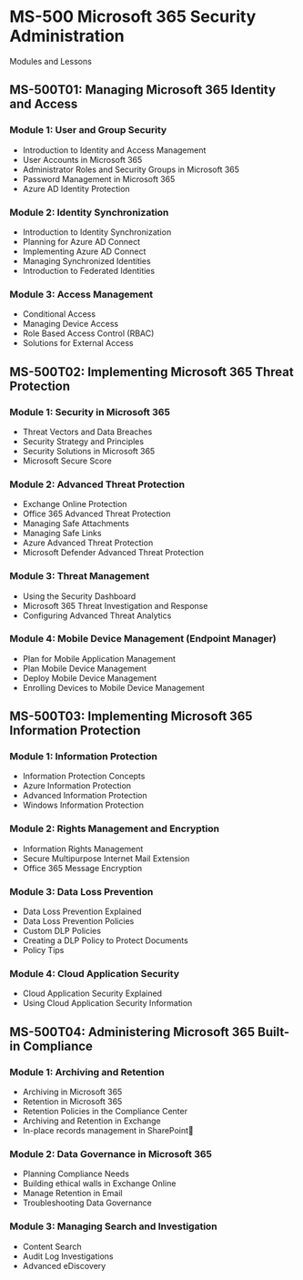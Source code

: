 # MS-500 Microsoft 365 Security Administration

Modules and Lessons

## MS-500T01: Managing Microsoft 365 Identity and Access

### Module 1: User and Group Security

* Introduction to Identity and Access Management
* User Accounts in Microsoft 365 
* Administrator Roles and Security Groups in Microsoft 365 
* Password Management in Microsoft 365 
* Azure AD Identity Protection

### Module 2: Identity Synchronization

* Introduction to Identity Synchronization 
* Planning for Azure AD Connect 
* Implementing Azure AD Connect 
* Managing Synchronized Identities
* Introduction to Federated Identities 

### Module 3: Access Management

* Conditional Access 
* Managing Device Access 
* Role Based Access Control (RBAC) 
* Solutions for External Access

## MS-500T02: Implementing Microsoft 365 Threat Protection

### Module 1: Security in Microsoft 365

* Threat Vectors and Data Breaches
* Security Strategy and Principles
* Security Solutions in Microsoft 365
* Microsoft Secure Score

### Module 2: Advanced Threat Protection

* Exchange Online Protection
* Office 365 Advanced Threat Protection
* Managing Safe Attachments
* Managing Safe Links
* Azure Advanced Threat Protection
* Microsoft Defender Advanced Threat Protection

### Module 3: Threat Management

* Using the Security Dashboard
* Microsoft 365 Threat Investigation and Response
* Configuring Advanced Threat Analytics

### Module 4: Mobile Device Management (Endpoint Manager)

* Plan for Mobile Application Management 
* Plan Mobile Device Management 
* Deploy Mobile Device Management 
* Enrolling Devices to Mobile Device Management

## MS-500T03: Implementing Microsoft 365 Information Protection

### Module 1: Information Protection

* Information Protection Concepts
* Azure Information Protection
* Advanced Information Protection
* Windows Information Protection

### Module 2: Rights Management and Encryption

* Information Rights Management 
* Secure Multipurpose Internet Mail Extension 
* Office 365 Message Encryption

### Module 3: Data Loss Prevention

* Data Loss Prevention Explained
* Data Loss Prevention Policies
* Custom DLP Policies
* Creating a DLP Policy to Protect Documents
* Policy Tips

### Module 4: Cloud Application Security

* Cloud Application Security Explained
* Using Cloud Application Security Information 

## MS-500T04: Administering Microsoft 365 Built-in Compliance

### Module 1: Archiving and Retention

* Archiving in Microsoft 365
* Retention in Microsoft 365
* Retention Policies in the Compliance Center
* Archiving and Retention in Exchange
* In-place records management in SharePoint

### Module 2: Data Governance in Microsoft 365

* Planning Compliance Needs
* Building ethical walls in Exchange Online
* Manage Retention in Email
* Troubleshooting Data Governance

### Module 3: Managing Search and Investigation

* Content Search
* Audit Log Investigations
* Advanced eDiscovery
